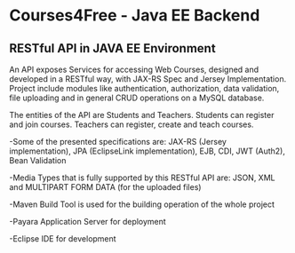 # Courses4Free - Java EE Backend
RESTful API in JAVA EE Environment                                                                                
----------------------------------------------------------
An API exposes Services for accessing Web Courses, designed and developed in a RESTful way, with JAX-RS Spec and Jersey Implementation. Project include modules like authentication, authorization, data validation, file uploading and in general CRUD operations on a MySQL database.

The entities of the API are Students and Teachers. Students can register and join courses. Teachers can register, create and teach courses. 

-Some of the presented specifications are:
JAX-RS (Jersey implementation), JPA (EclipseLink implementation), EJB, CDI, JWT (Auth2), Bean Validation 

-Media Types that is fully supported by this RESTful API are:
JSON, XML and MULTIPART FORM DATA (for the uploaded files)

-Maven Build Tool is used for the building operation of the whole project

-Payara Application Server for deployment

-Eclipse IDE for development
